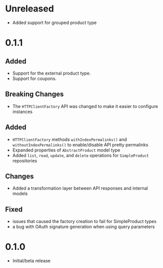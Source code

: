 # Unreleased

- Added support for grouped product type

# 0.1.1

## Added

- Support for the external product type.
- Support for coupons.

## Breaking Changes

- The `HTTPClientFactory` API was changed to make it easier to configure instances

## Added

- `HTTPClientFactory` methods `withIndexPermalinks()` and `withoutIndexPermalinks()` to enable/disable API pretty permalinks
- Expanded properties of `AbstractProduct` model type
- Added `list`, `read`, `update`, and `delete` operations for `SimpleProduct` repositories

## Changes

- Added a transformation layer between API responses and internal models

## Fixed

- issues that caused the factory creation to fail for SimpleProduct types
- a bug with OAuth signature generation when using query parameters

# 0.1.0

- Initial/beta release
